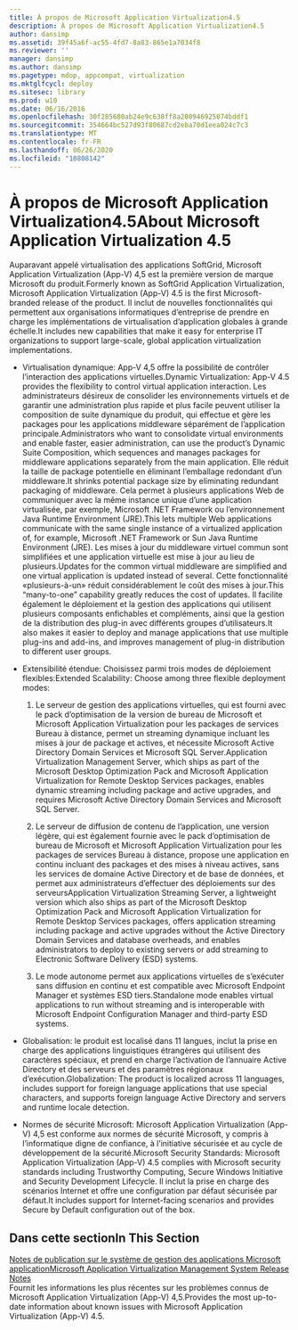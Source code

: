 ```yaml
---
title: À propos de Microsoft Application Virtualization4.5
description: À propos de Microsoft Application Virtualization4.5
author: dansimp
ms.assetid: 39f45a6f-ac55-4fd7-8a83-865e1a7034f8
ms.reviewer: ''
manager: dansimp
ms.author: dansimp
ms.pagetype: mdop, appcompat, virtualization
ms.mktglfcycl: deploy
ms.sitesec: library
ms.prod: w10
ms.date: 06/16/2016
ms.openlocfilehash: 30f285680ab24e9c638ff8a200946925074bddf1
ms.sourcegitcommit: 354664bc527d93f80687cd2eba70d1eea024c7c3
ms.translationtype: MT
ms.contentlocale: fr-FR
ms.lasthandoff: 06/26/2020
ms.locfileid: "10808142"
---
```

# <span data-ttu-id="1e1ea-103">À propos de Microsoft Application Virtualization4.5</span><span class="sxs-lookup"><span data-stu-id="1e1ea-103">About Microsoft Application Virtualization 4.5</span></span>


<span data-ttu-id="1e1ea-104">Auparavant appelé virtualisation des applications SoftGrid, Microsoft Application Virtualization (App-V) 4,5 est la première version de marque Microsoft du produit.</span><span class="sxs-lookup"><span data-stu-id="1e1ea-104">Formerly known as SoftGrid Application Virtualization, Microsoft Application Virtualization (App-V) 4.5 is the first Microsoft-branded release of the product.</span></span> <span data-ttu-id="1e1ea-105">Il inclut de nouvelles fonctionnalités qui permettent aux organisations informatiques d’entreprise de prendre en charge les implémentations de virtualisation d’application globales à grande échelle.</span><span class="sxs-lookup"><span data-stu-id="1e1ea-105">It includes new capabilities that make it easy for enterprise IT organizations to support large-scale, global application virtualization implementations.</span></span>

-   <span data-ttu-id="1e1ea-106">Virtualisation dynamique: App-V 4,5 offre la possibilité de contrôler l’interaction des applications virtuelles.</span><span class="sxs-lookup"><span data-stu-id="1e1ea-106">Dynamic Virtualization: App-V 4.5 provides the flexibility to control virtual application interaction.</span></span> <span data-ttu-id="1e1ea-107">Les administrateurs désireux de consolider les environnements virtuels et de garantir une administration plus rapide et plus facile peuvent utiliser la composition de suite dynamique du produit, qui effectue et gère les packages pour les applications middleware séparément de l’application principale.</span><span class="sxs-lookup"><span data-stu-id="1e1ea-107">Administrators who want to consolidate virtual environments and enable faster, easier administration, can use the product’s Dynamic Suite Composition, which sequences and manages packages for middleware applications separately from the main application.</span></span> <span data-ttu-id="1e1ea-108">Elle réduit la taille de package potentielle en éliminant l’emballage redondant d’un middleware.</span><span class="sxs-lookup"><span data-stu-id="1e1ea-108">It shrinks potential package size by eliminating redundant packaging of middleware.</span></span> <span data-ttu-id="1e1ea-109">Cela permet à plusieurs applications Web de communiquer avec la même instance unique d’une application virtualisée, par exemple, Microsoft .NET Framework ou l’environnement Java Runtime Environment (JRE).</span><span class="sxs-lookup"><span data-stu-id="1e1ea-109">This lets multiple Web applications communicate with the same single instance of a virtualized application of, for example, Microsoft .NET Framework or Sun Java Runtime Environment (JRE).</span></span> <span data-ttu-id="1e1ea-110">Les mises à jour du middleware virtuel commun sont simplifiées et une application virtuelle est mise à jour au lieu de plusieurs.</span><span class="sxs-lookup"><span data-stu-id="1e1ea-110">Updates for the common virtual middleware are simplified and one virtual application is updated instead of several.</span></span> <span data-ttu-id="1e1ea-111">Cette fonctionnalité «plusieurs-à-un» réduit considérablement le coût des mises à jour.</span><span class="sxs-lookup"><span data-stu-id="1e1ea-111">This “many-to-one” capability greatly reduces the cost of updates.</span></span> <span data-ttu-id="1e1ea-112">Il facilite également le déploiement et la gestion des applications qui utilisent plusieurs composants enfichables et compléments, ainsi que la gestion de la distribution des plug-in avec différents groupes d’utilisateurs.</span><span class="sxs-lookup"><span data-stu-id="1e1ea-112">It also makes it easier to deploy and manage applications that use multiple plug-ins and add-ins, and improves management of plug-in distribution to different user groups.</span></span>

-   <span data-ttu-id="1e1ea-113">Extensibilité étendue: Choisissez parmi trois modes de déploiement flexibles:</span><span class="sxs-lookup"><span data-stu-id="1e1ea-113">Extended Scalability: Choose among three flexible deployment modes:</span></span>

    1.  <span data-ttu-id="1e1ea-114">Le serveur de gestion des applications virtuelles, qui est fourni avec le pack d’optimisation de la version de bureau de Microsoft et Microsoft Application Virtualization pour les packages de services Bureau à distance, permet un streaming dynamique incluant les mises à jour de package et actives, et nécessite Microsoft Active Directory Domain Services et Microsoft SQL Server.</span><span class="sxs-lookup"><span data-stu-id="1e1ea-114">Application Virtualization Management Server, which ships as part of the Microsoft Desktop Optimization Pack and Microsoft Application Virtualization for Remote Desktop Services packages, enables dynamic streaming including package and active upgrades, and requires Microsoft Active Directory Domain Services and Microsoft SQL Server.</span></span>

    2.  <span data-ttu-id="1e1ea-115">Le serveur de diffusion de contenu de l’application, une version légère, qui est également fournie avec le pack d’optimisation de bureau de Microsoft et Microsoft Application Virtualization pour les packages de services Bureau à distance, propose une application en continu incluant des packages et des mises à niveau actives, sans les services de domaine Active Directory et de base de données, et permet aux administrateurs d’effectuer des déploiements sur des serveurs</span><span class="sxs-lookup"><span data-stu-id="1e1ea-115">Application Virtualization Streaming Server, a lightweight version which also ships as part of the Microsoft Desktop Optimization Pack and Microsoft Application Virtualization for Remote Desktop Services packages, offers application streaming including package and active upgrades without the Active Directory Domain Services and database overheads, and enables administrators to deploy to existing servers or add streaming to Electronic Software Delivery (ESD) systems.</span></span>

    3.  <span data-ttu-id="1e1ea-116">Le mode autonome permet aux applications virtuelles de s’exécuter sans diffusion en continu et est compatible avec Microsoft Endpoint Manager et systèmes ESD tiers.</span><span class="sxs-lookup"><span data-stu-id="1e1ea-116">Standalone mode enables virtual applications to run without streaming and is interoperable with Microsoft Endpoint Configuration Manager and third-party ESD systems.</span></span>

-   <span data-ttu-id="1e1ea-117">Globalisation: le produit est localisé dans 11 langues, inclut la prise en charge des applications linguistiques étrangères qui utilisent des caractères spéciaux, et prend en charge l’activation de l’annuaire Active Directory et des serveurs et des paramètres régionaux d’exécution.</span><span class="sxs-lookup"><span data-stu-id="1e1ea-117">Globalization: The product is localized across 11 languages, includes support for foreign language applications that use special characters, and supports foreign language Active Directory and servers and runtime locale detection.</span></span>

-   <span data-ttu-id="1e1ea-118">Normes de sécurité Microsoft: Microsoft Application Virtualization (App-V) 4,5 est conforme aux normes de sécurité Microsoft, y compris à l’informatique digne de confiance, à l’initiative sécurisée et au cycle de développement de la sécurité.</span><span class="sxs-lookup"><span data-stu-id="1e1ea-118">Microsoft Security Standards: Microsoft Application Virtualization (App-V) 4.5 complies with Microsoft security standards including Trustworthy Computing, Secure Windows Initiative and Security Development Lifecycle.</span></span> <span data-ttu-id="1e1ea-119">Il inclut la prise en charge des scénarios Internet et offre une configuration par défaut sécurisée par défaut.</span><span class="sxs-lookup"><span data-stu-id="1e1ea-119">It includes support for Internet-facing scenarios and provides Secure by Default configuration out of the box.</span></span>

## <span data-ttu-id="1e1ea-120">Dans cette section</span><span class="sxs-lookup"><span data-stu-id="1e1ea-120">In This Section</span></span>


<a href="" id="microsoft-application-virtualization-management-system-release-notes"></a>[<span data-ttu-id="1e1ea-121">Notes de publication sur le système de gestion des applications Microsoft application</span><span class="sxs-lookup"><span data-stu-id="1e1ea-121">Microsoft Application Virtualization Management System Release Notes</span></span>](microsoft-application-virtualization-management-system-release-notes.md)  
<span data-ttu-id="1e1ea-122">Fournit les informations les plus récentes sur les problèmes connus de Microsoft Application Virtualization (App-V) 4,5.</span><span class="sxs-lookup"><span data-stu-id="1e1ea-122">Provides the most up-to-date information about known issues with Microsoft Application Virtualization (App-V) 4.5.</span></span>

 

 





